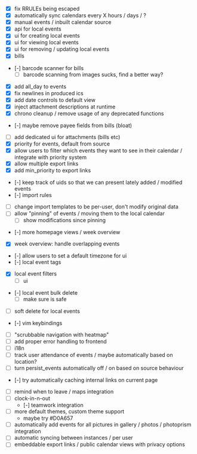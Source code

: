 - [x] fix RRULEs being escaped
- [x] automatically sync calendars every X hours / days / ?
- [x] manual events / inbuilt calendar source
- [x] api for local events
- [x] ui for creating local events
- [x] ui for viewing local events
- [x] ui for removing / updating local events
- [x] bills
- [-] barcode scanner for bills
    - [ ] barcode scanning from images sucks, find a better way?
- [x] add all_day to events
- [x] fix newlines in produced ics
- [x] add date controls to default view
- [x] inject attachment descriptions at runtime
- [x] chrono cleanup / remove usage of any deprecated functions
- [-] maybe remove payee fields from bills (bloat)
- [ ] add dedicated ui for attachments (bills etc)
- [x] priority for events, default from source
- [x] allow users to filter which events they want to see in their calendar / integrate with priority system
- [x] allow multiple export links
- [x] add min_priority to export links
- [-] keep track of uids so that we can present lately added / modified events
- [-] import rules
- [ ] change import templates to be per-user, don't modify original data
- [ ] allow "pinning" of events / moving them to the local calendar
    - [ ] show modifications since pinning
- [-] more homepage views / week overview
- [x] week overview: handle overlapping events
- [-] allow users to set a default timezone for ui
- [-] local event tags
- [x] local event filters
    - [ ] ui
- [-] local event bulk delete
    - [ ] make sure is safe
- [ ] soft delete for local events
- [-] vim keybindings
- [ ] "scrubbable navigation with heatmap"
- [ ] add proper error handling to frontend
- [ ] i18n
- [ ] track user attendance of events / maybe automatically based on location?
- [ ] turn persist_events automatically off / on based on source behaviour
- [-] try automatically caching internal links on current page
- [ ] remind when to leave / maps integration
- [ ] clock-in-n-out 
    - [-] teamwork integration
- [ ] more default themes, custom theme support
    - maybe try #D0A657
- [ ] automatically add events for all pictures in gallery / photos / photoprism integration
- [ ] automatic syncing between instances / per user
- [ ] embeddable export links / public calendar views with privacy options
